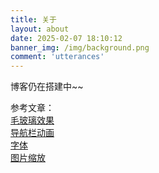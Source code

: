 ```yaml
---
title: 关于
layout: about
date: 2025-02-07 18:10:12
banner_img: /img/background.png
comment: 'utterances'
---
```


博客仍在搭建中~~

参考文章：  
[毛玻璃效果](https://qingshaner.com/Hexo%20Fluid%E4%B8%BB%E9%A2%98%E8%83%8C%E6%99%AF%E5%9B%BA%E5%AE%9A(ES6%E6%94%B9%E5%86%99%E7%89%88)%E4%B8%8E%E6%AF%9B%E7%8E%BB%E7%92%83%E5%BA%95%E9%A1%B5/)  
[导航栏动画](https://4rozen.github.io/archives/Hexo/38001.html)  
[字体](https://largesse.netlify.app/posts/3c2a5351.html)  
[图片缩放](https://bobcn.github.io/2018/03/24/hexo_reset_image_size/)